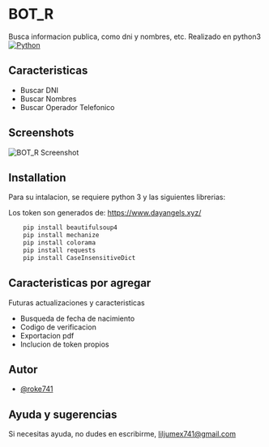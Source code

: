 
# BOT_R

Busca informacion publica, como dni y nombres, etc.
Realizado en python3  [![Python](https://img.shields.io/pypi/pyversions/3?style=plastic)](https://www.python.org/)




## Caracteristicas

- Buscar DNI 
- Buscar Nombres
- Buscar Operador Telefonico


## Screenshots

![BOT_R Screenshot](https://user-images.githubusercontent.com/65454249/172035833-a46d8d15-aa3e-4b75-972d-b7f7682a21f6.png)


## Installation

Para su intalacion, se requiere python 3
y las siguientes librerias:

Los token son generados de: https://www.dayangels.xyz/

```bash
    pip install beautifulsoup4
    pip install mechanize
    pip install colorama
    pip install requests
    pip install CaseInsensitiveDict
```
    
## Caracteristicas por agregar
Futuras actualizaciones y caracteristicas
- Busqueda de fecha de nacimiento
- Codigo de verificacion
- Exportacion pdf
- Inclucion de token propios


## Autor

- [@roke741](https://www.github.com/roke741)


## Ayuda y sugerencias

Si necesitas ayuda, no dudes en escribirme, liljumex741@gmail.com


